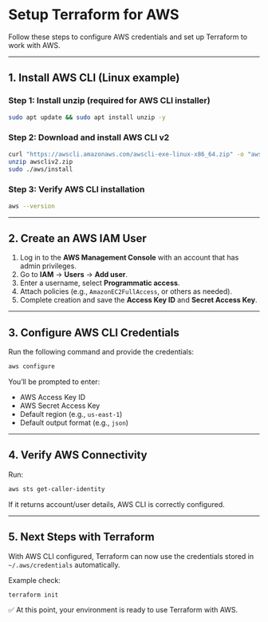 # Setup Terraform for AWS

Follow these steps to configure AWS credentials and set up Terraform to work with AWS.

---

## 1. Install AWS CLI (Linux example)

### Step 1: Install unzip (required for AWS CLI installer)

```bash
sudo apt update && sudo apt install unzip -y
```

### Step 2: Download and install AWS CLI v2

```bash
curl "https://awscli.amazonaws.com/awscli-exe-linux-x86_64.zip" -o "awscliv2.zip"
unzip awscliv2.zip
sudo ./aws/install
```

### Step 3: Verify AWS CLI installation

```bash
aws --version
```

---

## 2. Create an AWS IAM User

1. Log in to the **AWS Management Console** with an account that has admin privileges.
2. Go to **IAM** → **Users** → **Add user**.
3. Enter a username, select **Programmatic access**.
4. Attach policies (e.g., `AmazonEC2FullAccess`, or others as needed).
5. Complete creation and save the **Access Key ID** and **Secret Access Key**.

---

## 3. Configure AWS CLI Credentials

Run the following command and provide the credentials:

```bash
aws configure
```

You’ll be prompted to enter:

* AWS Access Key ID
* AWS Secret Access Key
* Default region (e.g., `us-east-1`)
* Default output format (e.g., `json`)

---

## 4. Verify AWS Connectivity

Run:

```bash
aws sts get-caller-identity
```

If it returns account/user details, AWS CLI is correctly configured.

---

## 5. Next Steps with Terraform

With AWS CLI configured, Terraform can now use the credentials stored in `~/.aws/credentials` automatically.

Example check:

```bash
terraform init
```

✅ At this point, your environment is ready to use Terraform with AWS.
